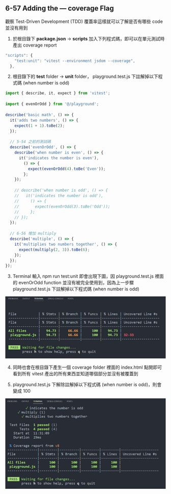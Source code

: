 ## 6-57 Adding the — coverage Flag

觀察 Test-Driven Development (TDD) 覆蓋率這樣就可以了解是否有哪些 code 並沒有用到

1. 於根目錄下 **package.json** -> **scripts** 加入下列程式碼，即可以在單元測試時產出 coverage report

```javascript
"scripts": {
    "test:unit": "vitest --environment jsdom --coverage",
  },
```

2. 根目錄下的 **test** folder -> **unit** folder， playground.test.js 下註解掉以下程式碼 (when number is odd)

```javascript
import { describe, it, expect } from 'vitest';

import { evenOrOdd } from '@/playground';

describe('basic math', () => {
  it('adds two numbers', () => {
    expect(1 + 1).toBe(2);
  });

  // 5-54 之前的測試碼
  describe('evenOrOdd', () => {
    describe('when number is even', () => {
      it('indicates the number is even'),
        () => {
          expect(evenOrOdd(4).toBe('Even'));
        };
    });

    // describe('when number is odd', () => {
    //   it('indicates the number is odd'),
    //     () => {
    //       expect(evenOrOdd(3).toBe('Odd'));
    //     };
    // });
  });

  // 6-56 增加 multiply
  describe('multiple', () => {
    it('multiplies two numbers together', () => {
      expect(multiply(2, 3)).toBe(6);
    });
  });
});
```

3. Terminal 輸入 npm run test:unit 即會出現下圖，因 playground.test.js 裡面的 evenOrOdd function 並沒有被完全使用到，因為上一步驟 playground.test.js 下註解掉以下程式碼 (when number is odd)

<img src="../assets/6-57_01.JPG" width="600" alt="" />

4. 同時也會在根目錄下產生一個 coverage folder 裡面的 index.html 點開即可看到所有 vitest 產出的所有東西並知道哪個部分並沒有被覆蓋到

5. playground.test.js 下解除註解掉以下程式碼 (when number is odd)，則會變成 100

<img src="../assets/6-57_02.JPG" width="600" alt="" />
